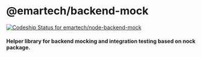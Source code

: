 # @emartech/backend-mock

[![Codeship Status for emartech/node-backend-mock](https://app.codeship.com/projects/e8cd4770-53ec-0136-6b2e-5ea9ecf167ca/status?branch=master)](https://app.codeship.com/projects/294381)

#### Helper library for backend mocking and integration testing based on nock package.
